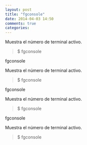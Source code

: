 ```yaml
---
layout: post
title: "fgconsole"
date: 2014-04-03 14:50
comments: true
categories: 
---
```

Muestra el número de terminal activo.

>$ fgconsole

fgconsole

Muestra el número de terminal activo.

>$ fgconsole

fgconsole

Muestra el número de terminal activo.

>$ fgconsole

fgconsole

Muestra el número de terminal activo.

>$ fgconsole

